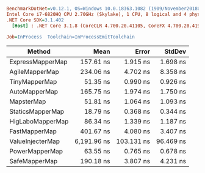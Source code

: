 ``` ini

BenchmarkDotNet=v0.12.1, OS=Windows 10.0.18363.1082 (1909/November2018Update/19H2)
Intel Core i7-6820HQ CPU 2.70GHz (Skylake), 1 CPU, 8 logical and 4 physical cores
.NET Core SDK=3.1.402
  [Host] : .NET Core 3.1.8 (CoreCLR 4.700.20.41105, CoreFX 4.700.20.41903), X64 RyuJIT

Job=InProcess  Toolchain=InProcessEmitToolchain  

```
|           Method |        Mean |      Error |    StdDev |
|----------------- |------------:|-----------:|----------:|
| ExpressMapperMap |   157.61 ns |   1.915 ns |  1.698 ns |
|   AgileMapperMap |   234.06 ns |   4.702 ns |  8.358 ns |
|    TinyMapperMap |    51.35 ns |   0.990 ns |  0.926 ns |
|    AutoMapperMap |   165.75 ns |   1.974 ns |  1.750 ns |
|       MapsterMap |    51.81 ns |   1.064 ns |  1.093 ns |
|     StaticsMapperMap |    18.79 ns |   0.368 ns |  0.344 ns |
| HigLaboMapperMap |    86.34 ns |   1.339 ns |  1.187 ns |
|    FastMapperMap |   401.67 ns |   4.080 ns |  3.407 ns |
| ValueInjecterMap | 6,191.96 ns | 103.131 ns | 96.469 ns |
|   PowerMapperMap |    63.55 ns |   0.765 ns |  0.678 ns |
|    SafeMapperMap |   190.18 ns |   3.807 ns |  4.231 ns |
